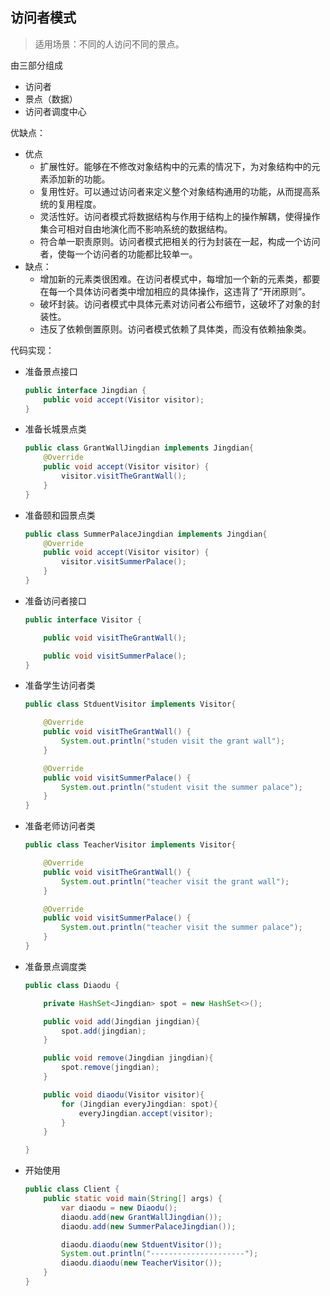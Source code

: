 ## 访问者模式

> 适用场景：不同的人访问不同的景点。



由三部分组成

- 访问者
- 景点（数据）
- 访问者调度中心





优缺点：

- 优点
  - 扩展性好。能够在不修改对象结构中的元素的情况下，为对象结构中的元素添加新的功能。
  - 复用性好。可以通过访问者来定义整个对象结构通用的功能，从而提高系统的复用程度。
  - 灵活性好。访问者模式将数据结构与作用于结构上的操作解耦，使得操作集合可相对自由地演化而不影响系统的数据结构。
  - 符合单一职责原则。访问者模式把相关的行为封装在一起，构成一个访问者，使每一个访问者的功能都比较单一。
- 缺点：
  - 增加新的元素类很困难。在访问者模式中，每增加一个新的元素类，都要在每一个具体访问者类中增加相应的具体操作，这违背了“开闭原则”。
  - 破坏封装。访问者模式中具体元素对访问者公布细节，这破坏了对象的封装性。
  - 违反了依赖倒置原则。访问者模式依赖了具体类，而没有依赖抽象类。



代码实现：

- 准备景点接口

  ```java
  public interface Jingdian {
      public void accept(Visitor visitor);
  }
  ```

- 准备长城景点类

  ```java
  public class GrantWallJingdian implements Jingdian{
      @Override
      public void accept(Visitor visitor) {
          visitor.visitTheGrantWall();
      }
  }
  ```

- 准备颐和园景点类

  ```java
  public class SummerPalaceJingdian implements Jingdian{
      @Override
      public void accept(Visitor visitor) {
          visitor.visitSummerPalace();
      }
  }
  ```

- 准备访问者接口

  ```java
  public interface Visitor {
  
      public void visitTheGrantWall();
  
      public void visitSummerPalace();
  }
  ```

- 准备学生访问者类

  ```java
  public class StduentVisitor implements Visitor{
  
      @Override
      public void visitTheGrantWall() {
          System.out.println("studen visit the grant wall");
      }
  
      @Override
      public void visitSummerPalace() {
          System.out.println("student visit the summer palace");
      }
  }
  ```

- 准备老师访问者类

  ```java
  public class TeacherVisitor implements Visitor{
  
      @Override
      public void visitTheGrantWall() {
          System.out.println("teacher visit the grant wall");
      }
  
      @Override
      public void visitSummerPalace() {
          System.out.println("teacher visit the summer palace");
      }
  }
  ```

- 准备景点调度类

  ```java
  public class Diaodu {
  
      private HashSet<Jingdian> spot = new HashSet<>();
  
      public void add(Jingdian jingdian){
          spot.add(jingdian);
      }
  
      public void remove(Jingdian jingdian){
          spot.remove(jingdian);
      }
  
      public void diaodu(Visitor visitor){
          for (Jingdian everyJingdian: spot){
              everyJingdian.accept(visitor);
          }
      }
  
  }
  ```

- 开始使用

  ```java
  public class Client {
      public static void main(String[] args) {
          var diaodu = new Diaodu();
          diaodu.add(new GrantWallJingdian());
          diaodu.add(new SummerPalaceJingdian());
  
          diaodu.diaodu(new StduentVisitor());
          System.out.println("---------------------");
          diaodu.diaodu(new TeacherVisitor());
      }
  }
  ```

  

